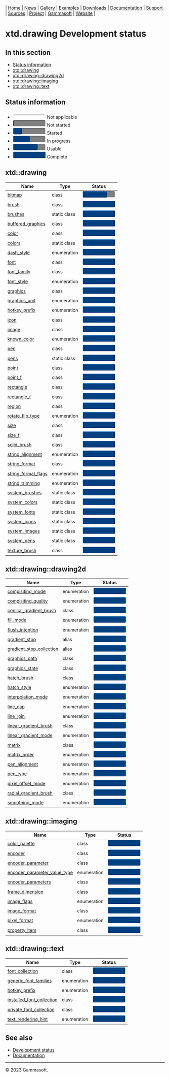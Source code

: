 | [Home](home.md) | [News](news.md) | [Gallery](gallery.md) | [Examples](examples.md) | [Downloads](downloads.md) | [Documentation](documentation.md) | [Support](support.md) | [Sources](https://github.com/gammasoft71/xtd) | [Project](https://sourceforge.net/projects/xtdpro/) | [Gammasoft](gammasoft.md) | [Website](https://gammasoft71.github.io/xtd) |

# xtd.drawing Development status

## In this section

* [Status information](#status-information)
* [xtd::drawing](#xtddrawing)
* [xtd::drawing::drawing2d](#xtddrawingdrawing2d)
* [xtd::drawing::imaging](#xtddrawingimaging)
* [xtd::drawing::text](#xtddrawingtext)

## Status information

* ![progress](pictures/progress_ina.png) Not applicable
* ![progress](pictures/progress0.png) Not started
* ![progress](pictures/progress25.png) Started
* ![progress](pictures/progress50.png) In progress
* ![progress](pictures/progress75.png) Usable
* ![progress](pictures/progress100.png) Complete

## xtd::drawing

| Name                                                                                | Type         | Status                                |
|-------------------------------------------------------------------------------------|--------------|---------------------------------------|
| [bitmap](../src/xtd.drawing/include/xtd/drawing/bitmap.h)                           | class        | ![progress](pictures/progress75.png)  |
| [brush](../src/xtd.drawing/include/xtd/drawing/brush.h)                             | class        | ![progress](pictures/progress100.png) |
| [brushes](../src/xtd.drawing/include/xtd/drawing/brushes.h)                         | static class | ![progress](pictures/progress100.png) |
| [buffered_graphics](../src/xtd.drawing/include/xtd/drawing/buffered_graphics.h)     | class        | ![progress](pictures/progress100.png) |
| [color](../src/xtd.drawing/include/xtd/drawing/color.h)                             | class        | ![progress](pictures/progress100.png) |
| [colors](../src/xtd.drawing/include/xtd/drawing/colors.h)                           | static class | ![progress](pictures/progress100.png) |
| [dash_style](../src/xtd.drawing/include/xtd/drawing/dash_style.h)                   | enumeration  | ![progress](pictures/progress100.png) |
| [font](../src/xtd.drawing/include/xtd/drawing/font.h)                               | class        | ![progress](pictures/progress100.png) |
| [font_family](../src/xtd.drawing/include/xtd/drawing/font_family.h)                 | class        | ![progress](pictures/progress100.png) |
| [font_style](../src/xtd.drawing/include/xtd/drawing/font_style.h)                   | enumeration  | ![progress](pictures/progress100.png) |
| [graphics](../src/xtd.drawing/include/xtd/drawing/graphics.h)                       | class        | ![progress](pictures/progress100.png) |
| [graphics_unit](../src/xtd.drawing/include/xtd/drawing/graphics_unit.h)             | enumeration  | ![progress](pictures/progress100.png) |
| [hotkey_prefix](../src/xtd.drawing/include/xtd/drawing/hotkey_prefix.h)             | enumeration  | ![progress](pictures/progress100.png) |
| [icon](../src/xtd.drawing/include/xtd/drawing/icon.h)                               | class        | ![progress](pictures/progress100.png) |
| [image](../src/xtd.drawing/include/xtd/drawing/image.h)                             | class        | ![progress](pictures/progress100.png) |
| [known_color](../src/xtd.drawing/include/xtd/drawing/known_color.h)                 | enumeration  | ![progress](pictures/progress100.png) |
| [pen](../src/xtd.drawing/include/xtd/drawing/pen.h)                                 | class        | ![progress](pictures/progress100.png) |
| [pens](../src/xtd.drawing/include/xtd/drawing/pens.h)                               | static class | ![progress](pictures/progress100.png) |
| [point](../src/xtd.drawing/include/xtd/drawing/point.h)                             | class        | ![progress](pictures/progress100.png) |
| [point_f](../src/xtd.drawing/include/xtd/drawing/point_f.h)                         | class        | ![progress](pictures/progress100.png) |
| [rectangle](../src/xtd.drawing/include/xtd/drawing/rectangle.h)                     | class        | ![progress](pictures/progress100.png) |
| [rectangle_f](../src/xtd.drawing/include/xtd/drawing/rectangle_f.h)                 | class        | ![progress](pictures/progress100.png) |
| [region](../src/xtd.drawing/include/xtd/drawing/region.h)                           | class        | ![progress](pictures/progress100.png) |
| [rotate_flip_type](../src/xtd.drawing/include/xtd/drawing/rotate_flip_type.h)       | enumeration  | ![progress](pictures/progress100.png) |
| [size](../src/xtd.drawing/include/xtd/drawing/size.h)                               | class        | ![progress](pictures/progress100.png) |
| [size_f](../src/xtd.drawing/include/xtd/drawing/size_f.h)                           | class        | ![progress](pictures/progress100.png) |
| [solid_brush](../src/xtd.drawing/include/xtd/drawing/solid_brush.h)                 | class        | ![progress](pictures/progress100.png) |
| [string_alignment](../src/xtd.drawing/include/xtd/drawing/string_alignment.h)       | enumeration  | ![progress](pictures/progress100.png) |
| [string_format](../src/xtd.drawing/include/xtd/drawing/string_format.h)             | class        | ![progress](pictures/progress100.png) |
| [string_format_flags](../src/xtd.drawing/include/xtd/drawing/string_format_flags.h) | enumeration  | ![progress](pictures/progress100.png) |
| [string_trimming](../src/xtd.drawing/include/xtd/drawing/string_trimming.h)         | enumeration  | ![progress](pictures/progress100.png) |
| [system_brushes](../src/xtd.drawing/include/xtd/drawing/system_brushes.h)           | static class | ![progress](pictures/progress100.png) |
| [system_colors](../src/xtd.drawing/include/xtd/drawing/system_colors.h)             | static class | ![progress](pictures/progress100.png) |
| [system_fonts](../src/xtd.drawing/include/xtd/drawing/system_fonts.h)               | static class | ![progress](pictures/progress100.png) |
| [system_icons](../src/xtd.drawing/include/xtd/drawing/system_icons.h)               | static class | ![progress](pictures/progress100.png) |
| [system_images](../src/xtd.drawing/include/xtd/drawing/system_images.h)             | static class | ![progress](pictures/progress100.png) |
| [system_pens](../src/xtd.drawing/include/xtd/drawing/system_pens.h)                 | static class | ![progress](pictures/progress100.png) |
| [texture_brush](../src/xtd.drawing/include/xtd/drawing/texture_brush.h)             | class        | ![progress](pictures/progress100.png) |

## xtd::drawing::drawing2d

| Name                                                                                                    | Type         | Status                                |
|---------------------------------------------------------------------------------------------------------|--------------|---------------------------------------|
| [compisiting_mode](../src/xtd.drawing/include/xtd/drawing/drawing2d/compisiting_mode.h)                 | enumeration  | ![progress](pictures/progress100.png) |
| [compisiting_quality](../src/xtd.drawing/include/xtd/drawing/drawing2d/compisiting_quality.h)           | enumeration  | ![progress](pictures/progress100.png) |
| [conical_gradient_brush](../src/xtd.drawing/include/xtd/drawing/drawing2d/conical_gradient_brush.h)     | class        | ![progress](pictures/progress100.png) |
| [fill_mode](../src/xtd.drawing/include/xtd/drawing/drawing2d/fill_mode.h)                               | enumeration  | ![progress](pictures/progress100.png) |
| [flush_intention](../src/xtd.drawing/include/xtd/drawing/drawing2d/flush_intention.h)                   | enumeration  | ![progress](pictures/progress100.png) |
| [gradient_stop](../src/xtd.drawing/include/xtd/drawing/drawing2d/gradient_stop.h)                       | alias        | ![progress](pictures/progress100.png) |
| [gradient_stop_collection](../src/xtd.drawing/include/xtd/drawing/drawing2d/gradient_stop_collection.h) | alias        | ![progress](pictures/progress100.png) |
| [graphics_path](../src/xtd.drawing/include/xtd/drawing/drawing2d/graphics_path.h)                       | class        | ![progress](pictures/progress100.png) |
| [graphics_state](../src/xtd.drawing/include/xtd/drawing/drawing2d/graphics_state.h)                     | class        | ![progress](pictures/progress100.png) |
| [hatch_brush](../src/xtd.drawing/include/xtd/drawing/drawing2d/hatch_brush.h)                           | class        | ![progress](pictures/progress100.png) |
| [hatch_style](../src/xtd.drawing/include/xtd/drawing/drawing2d/hatch_style.h)                           | enumeration  | ![progress](pictures/progress100.png) |
| [interpolation_mode](../src/xtd.drawing/include/xtd/drawing/drawing2d/interpolation_mode.h)             | enumeration  | ![progress](pictures/progress100.png) |
| [line_cap](../src/xtd.drawing/include/xtd/drawing/drawing2d/line_cap.h)                                 | enumeration  | ![progress](pictures/progress100.png) |
| [line_join](../src/xtd.drawing/include/xtd/drawing/drawing2d/line_join.h)                               | enumeration  | ![progress](pictures/progress100.png) |
| [linear_gradient_brush](../src/xtd.drawing/include/xtd/drawing/drawing2d/linear_gradient_brush.h)       | class        | ![progress](pictures/progress100.png) |
| [linear_gradient_mode](../src/xtd.drawing/include/xtd/drawing/drawing2d/linear_gradient_mode.h)         | enumeration  | ![progress](pictures/progress100.png) |
| [matrix](../src/xtd.drawing/include/xtd/drawing/drawing2d/matrix.h)                                     | class        | ![progress](pictures/progress100.png) |
| [matrix_order](../src/xtd.drawing/include/xtd/drawing/drawing2d/matrix_order.h)                         | enumeration  | ![progress](pictures/progress100.png) |
| [pen_alignment](../src/xtd.drawing/include/xtd/drawing/drawing2d/pen_alignment.h)                       | enumeration  | ![progress](pictures/progress100.png) |
| [pen_type](../src/xtd.drawing/include/xtd/drawing/drawing2d/pen_type.h)                                 | enumeration  | ![progress](pictures/progress100.png) |
| [pixel_offset_mode](../src/xtd.drawing/include/xtd/drawing/drawing2d/pixel_offset_mode.h)               | enumeration  | ![progress](pictures/progress100.png) |
| [radial_gradient_brush](../src/xtd.drawing/include/xtd/drawing/drawing2d/radial_gradient_brush.h)       | class        | ![progress](pictures/progress100.png) |
| [smoothing_mode](../src/xtd.drawing/include/xtd/drawing/drawing2d/smoothing_mode.h)                     | enumeration  | ![progress](pictures/progress100.png) |

## xtd::drawing::imaging

| Name                                                                                                          | Type         | Status                                |
|---------------------------------------------------------------------------------------------------------------|--------------|---------------------------------------|
| [color_palette](../src/xtd.drawing/include/xtd/drawing/imaging/color_palette.h)                               | class        | ![progress](pictures/progress100.png) |
| [encoder](../src/xtd.drawing/include/xtd/drawing/imaging/encoder.h)                                           | class        | ![progress](pictures/progress100.png) |
| [encoder_parameter](../src/xtd.drawing/include/xtd/drawing/imaging/encoder_parameter.h)                       | class        | ![progress](pictures/progress100.png) |
| [encoder_parameter_value_type](../src/xtd.drawing/include/xtd/drawing/imaging/encoder_parameter_value_type.h) | enumeration  | ![progress](pictures/progress100.png) |
| [encoder_parameters](../src/xtd.drawing/include/xtd/drawing/imaging/encoder_parameters.h)                     | class        | ![progress](pictures/progress100.png) |
| [frame_dimension](../src/xtd.drawing/include/xtd/drawing/imaging/frame_dimension.h)                           | class        | ![progress](pictures/progress100.png) |
| [image_flags](../src/xtd.drawing/include/xtd/drawing/imaging/image_flags.h)                                   | enumeration  | ![progress](pictures/progress100.png) |
| [image_format](../src/xtd.drawing/include/xtd/drawing/imaging/image_format.h)                                 | class        | ![progress](pictures/progress100.png) |
| [pixel_format](../src/xtd.drawing/include/xtd/drawing/imaging/pixel_format.h)                                 | enumeration  | ![progress](pictures/progress100.png) |
| [property_item](../src/xtd.drawing/include/xtd/drawing/imaging/property_item.h)                               | class        | ![progress](pictures/progress100.png) |

## xtd::drawing::text

| Name                                                                                                 | Type         | Status                                |
|------------------------------------------------------------------------------------------------------|--------------|---------------------------------------|
| [font_collection](../src/xtd.drawing/include/xtd/drawing/text/font_collection.h)                     | class        | ![progress](pictures/progress100.png) |
| [generic_font_families](../src/xtd.drawing/include/xtd/drawing/text/generic_font_families.h)         | enumeration  | ![progress](pictures/progress100.png) |
| [hotkey_prefix](../src/xtd.drawing/include/xtd/drawing/text/hotkey_prefix.h)                         | enumeration  | ![progress](pictures/progress100.png) |
| [installed_font_collection](../src/xtd.drawing/include/xtd/drawing/text/installed_font_collection.h) | class        | ![progress](pictures/progress100.png) |
| [private_font_collection](../src/xtd.drawing/include/xtd/drawing/text/private_font_collection.h)     | class        | ![progress](pictures/progress100.png) |
| [text_rendering_hint](../src/xtd.drawing/include/xtd/drawing/text/text_rendering_hint.h)             | enumeration  | ![progress](pictures/progress100.png) |

## See also

* [Development status](development_status.md)
* [Documentation](documentation.md)

__________________________________________________________________________________________

© 2023 Gammasoft.

